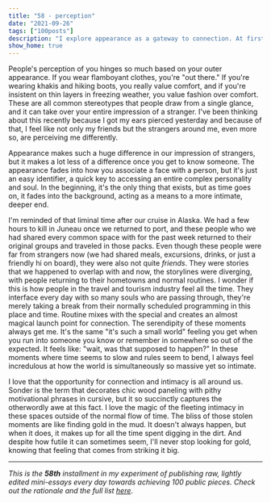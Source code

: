 ```yaml
---
title: "58 - perception"
date: "2021-09-26"
tags: ["100posts"]
description: "I explore appearance as a gateway to connection. At first, it's all we know, but eventually, it becomes just the key for unlocking a deeper connection. Deep emotional connection is all around us for the taking; we just have to be willing to dig for it and receive it when it appears."
show_home: true
---
```

People's perception of you hinges so much based on your outer appearance. If you wear flamboyant clothes, you're "out there." If you're wearing khakis and hiking boots, you really value comfort, and if you're insistent on thin layers in freezing weather, you value fashion over comfort. These are all common stereotypes that people draw from a single glance, and it can take over your entire impression of a stranger. I've been thinking about this recently because I got my ears pierced yesterday and because of that, I feel like not only my friends but the strangers around me, even more so, are perceiving me differently. 

Appearance makes such a huge difference in our impression of strangers, but it makes a lot less of a difference once you get to know someone. The appearance fades into how you associate a face with a person, but it's just an easy identifier, a quick key to accessing an entire complex personality and soul. In the beginning, it's the only thing that exists, but as time goes on, it fades into the background, acting as a means to a more intimate, deeper end.

I'm reminded of that liminal time after our cruise in Alaska. We had a few hours to kill in Juneau once we returned to port, and these people who we had shared every common space with for the past week returned to their original groups and traveled in those packs. Even though these people were far from strangers now (we had shared meals, excursions, drinks, or just a friendly hi on board), they were also not quite _friends_. They were stories that we happened to overlap with and now, the storylines were diverging, with people returning to their hometowns and normal routines. I wonder if this is how people in the travel and tourism industry feel all the time. They interface every day with so many souls who are passing through, they're merely taking a break from their normally scheduled programming in this place and time. Routine mixes with the special and creates an almost magical launch point for connection. The serendipity of these moments always get me. It's the same "it's such a small world" feeling you get when you run into someone you know or remember in somewhere so out of the expected. It feels like: "wait, was that supposed to happen?" In these moments where time seems to slow and rules seem to bend, I always feel incredulous at how the world is simultaneously so massive yet so intimate.

I love that the opportunity for connection and intimacy is all around us. Sonder is the term that decorates chic wood paneling with pithy motivational phrases in cursive, but it so succinctly captures the otherwordly awe at this fact. I love the magic of the fleeting intimacy in these spaces outside of the normal flow of time. The bliss of those stolen moments are like finding gold in the mud. It doesn't always happen, but when it does, it makes up for all the time spent digging in the dirt. And despite how futile it can sometimes seem, I'll never stop looking for gold, knowing that feeling that comes from striking it big.

---

*This is the **58th** installment in my experiment of publishing raw, lightly edited mini-essays every day towards achieving 100 public pieces. Check out the rationale and the full list [here](https://www.spencerchang.me/experiments/100posts/)*.

